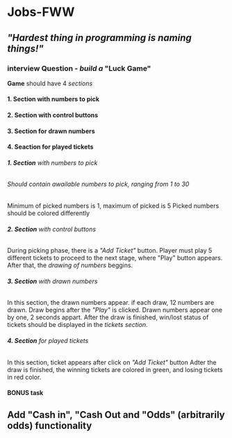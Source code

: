 # Jobs-FWW
*"Hardest thing in programming is naming things!"*
---

### interview Question - *build a* **"Luck Game"**

**Game** should have 4 *sections*

#### 1. Section with numbers to pick
#### 2. Section with control buttons
#### 3. Section for drawn numbers
#### 4. Seaction for played tickets

###### **1. Section** with numbers to pick
###### Should contain awailable numbers to pick, ranging from 1 to 30
Minimum of picked numbers is 1, maximum of picked is 5
Picked numbers should be colored differently

###### **2. Section** with control buttons
During picking phase, there is a *"Add Ticket"* button.
Player must play 5 different tickets to proceed to the next stage, where "Play" button appears.
After that, the *drawing of numbers* beggins.

###### **3. Section** with drawn numbers
In this section, the drawn numbers appear.
if each draw, 12 numbers are drawn.
Draw begins after the *"Play"* is clicked.
Drawn numbers appear one by one, 2 seconds appart.
After the draw is finished, win/lost status of tickets should be displayed in the *tickets section*.

###### **4. Section** for played tickets
In this section, ticket appears after click on *"Add Ticket"* button
Adter the draw is finished, the winning tickets are colored in green, and losing tickets in red color.

#### BONUS task
Add "Cash in", "Cash Out and "Odds" (arbitrarily odds) functionality
---





